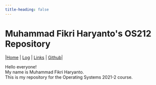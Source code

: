 ```yaml
---
title-heading: false
---
```

# Muhammad Fikri Haryanto's OS212 Repository

|[Home](.) | [Log](TXT/mylog.txt) | [Links](/LINKS/) | [Github](https://github.com/mfikriharyanto/os212/)|

Hello everyone!\
My name is Muhammad Fikri Haryanto.\
This is my repository for the Operating Systems 2021-2 course.
